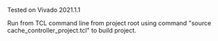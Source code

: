 Tested on Vivado 2021.1.1

Run from TCL command line from project root using command "source cache_controller_project.tcl" to build project.
